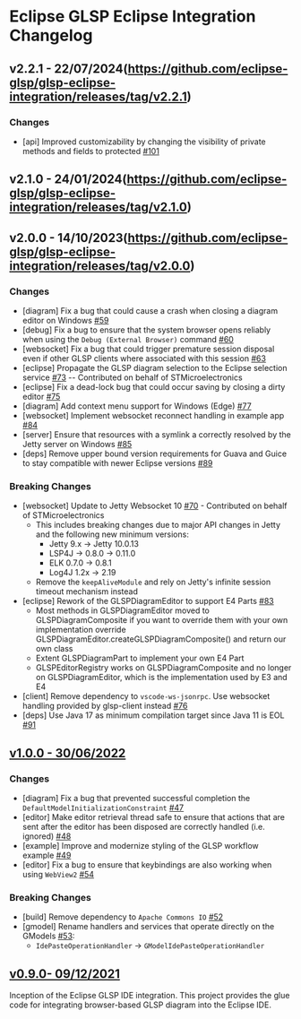 # Eclipse GLSP Eclipse Integration Changelog

## v2.2.1 - 22/07/2024(<https://github.com/eclipse-glsp/glsp-eclipse-integration/releases/tag/v2.2.1>)

### Changes

- [api] Improved customizability by changing the visibility of private methods and fields to protected [#101](https://github.com/eclipse-glsp/glsp-eclipse-integration/pull/101)

## v2.1.0 - 24/01/2024(<https://github.com/eclipse-glsp/glsp-eclipse-integration/releases/tag/v2.1.0>)

## v2.0.0 - 14/10/2023(<https://github.com/eclipse-glsp/glsp-eclipse-integration/releases/tag/v2.0.0>)

### Changes

-   [diagram] Fix a bug that could cause a crash when closing a diagram editor on Windows [#59](https://github.com/eclipse-glsp/glsp-eclipse-integration/pull/59)
-   [debug] Fix a bug to ensure that the system browser opens reliably when using the `Debug (External Browser)` command [#60](https://github.com/eclipse-glsp/glsp-eclipse-integration/pull/60)
-   [websocket] Fix a bug that could trigger premature session disposal even if other GLSP clients where associated with this session [#63](https://github.com/eclipse-glsp/glsp-eclipse-integration/pull/63)
-   [eclipse] Propagate the GLSP diagram selection to the Eclipse selection service [#73](https://github.com/eclipse-glsp/glsp-eclipse-integration/pull/73) -- Contributed on behalf of STMicroelectronics
-   [eclipse] Fix a dead-lock bug that could occur saving by closing a dirty editor [#75](https://github.com/eclipse-glsp/glsp-eclipse-integration/pull/75)
-   [diagram] Add context menu support for Windows (Edge) [#77](https://github.com/eclipse-glsp/glsp-eclipse-integration/pull/77)
-   [websocket] Implement websocket reconnect handling in example app [#84](https://github.com/eclipse-glsp/glsp-eclipse-integration/pull/84)
-   [server] Ensure that resources with a symlink a correctly resolved by the Jetty server on Windows [#85](https://github.com/eclipse-glsp/glsp-eclipse-integration/pull/85)
-   [deps] Remove upper bound version requirements for Guava and Guice to stay compatible with newer Eclipse versions [#89](https://github.com/eclipse-glsp/glsp-eclipse-integration/pull/89)

### Breaking Changes

-   [websocket] Update to Jetty Websocket 10 [#70](https://github.com/eclipse-glsp/glsp-eclipse-integration/pull/70) - Contributed on behalf of STMicroelectronics
    -   This includes breaking changes due to major API changes in Jetty and the following new minimum versions:
        -   Jetty 9.x -> Jetty 10.0.13
        -   LSP4J -> 0.8.0 -> 0.11.0
        -   ELK 0.7.0 -> 0.8.1
        -   Log4J 1.2x -> 2.19
    -   Remove the `keepAliveModule` and rely on Jetty's infinite session timeout mechanism instead
-   [eclipse] Rework of the GLSPDiagramEditor to support E4 Parts [#83](https://github.com/eclipse-glsp/glsp-eclipse-integration/pull/83)
    -   Most methods in GLSPDiagramEditor moved to GLSPDiagramComposite if you want to override them with your own implementation override GLSPDiagramEditor.createGLSPDiagramComposite() and return our own class
    -   Extent GLSPDiagramPart to implement your own E4 Part
    -   GLSPEditorRegistry works on GLSPDiagramComposite and no longer on GLSPDiagramEditor, which is the implementation used by E3 and E4
-   [client] Remove dependency to `vscode-ws-jsonrpc`. Use websocket handling provided by glsp-client instead [#76](https://github.com/eclipse-glsp/glsp-eclipse-integration/pull/76)
-   [deps] Use Java 17 as minimum compilation target since Java 11 is EOL [#91](https://github.com/eclipse-glsp/glsp-eclipse-integration/pull/91)

## [v1.0.0 - 30/06/2022](https://github.com/eclipse-glsp/glsp-eclipse-integration/releases/tag/v1.0.0)

### Changes

-   [diagram] Fix a bug that prevented successful completion the `DefaultModelInitializationConstraint` [#47](https://github.com/eclipse-glsp/glsp-eclipse-integration/pull/47)
-   [editor] Make editor retrieval thread safe to ensure that actions that are sent after the editor has been disposed are correctly handled (i.e. ignored) [#48](https://github.com/eclipse-glsp/glsp-eclipse-integration/pull/48)
-   [example] Improve and modernize styling of the GLSP workflow example [#49](https://github.com/eclipse-glsp/glsp-eclipse-integration/pull/49)
-   [editor] Fix a bug to ensure that keybindings are also working when using `WebView2` [#54](https://github.com/eclipse-glsp/glsp-eclipse-integration/pull/54/)

### Breaking Changes

-   [build] Remove dependency to `Apache Commons IO` [#52](https://github.com/eclipse-glsp/glsp-eclipse-integration/pull/52)
-   [gmodel] Rename handlers and services that operate directly on the GModels [#53](https://github.com/eclipse-glsp/glsp-eclipse-integration/pull/53):
    -   `IdePasteOperationHandler` -> `GModelIdePasteOperationHandler`

## [v0.9.0- 09/12/2021](https://github.com/eclipse-glsp/glsp-eclipse-integration/releases/tag/v0.9.0)

Inception of the Eclipse GLSP IDE integration.
This project provides the glue code for integrating browser-based GLSP diagram into the Eclipse IDE.
